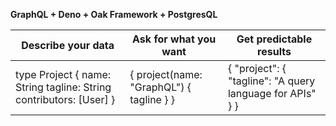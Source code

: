 **GraphQL + Deno + Oak Framework + PostgresQL**
<table>
  <thead>
    <tr>
      <th>Describe your data</th>
      <th>Ask for what you want</th>
      <th>Get predictable results</th>
    </tr>
  </thead>
  <tbody>
    <tr>
      <td>
        type Project {
          name: String
          tagline: String
          contributors: [User]
        }
      </td>
      <td>
         {
          project(name: "GraphQL") {
            tagline
          }
        }
      </td>
      <td>
        {
            "project": {
              "tagline": "A query language for APIs"
            }
          }
      </td>
    </tr>
  </tbody>
  </table>
